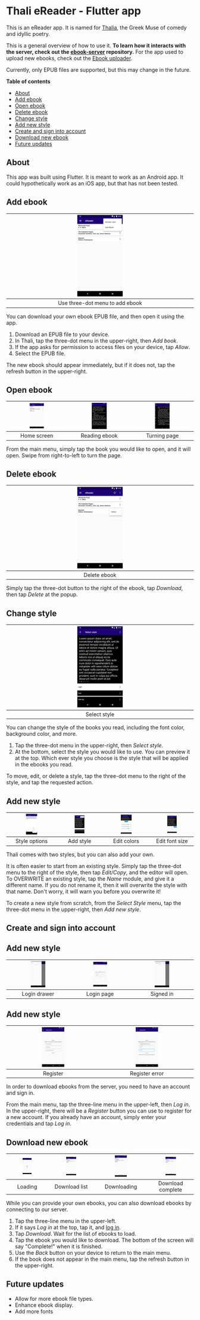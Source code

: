 # Thali eReader - Flutter app

This is an eReader app. It is named for [Thalia](https://en.wikipedia.org/wiki/Thalia_(Muse)), the Greek Muse of comedy and idyllic poetry.

This is a general overview of how to use it. **To learn how it interacts with the server, check out the [ebook-server](https://github.com/TheOmnimax/ebook-server) repository.** For the app used to upload new ebooks, check out the [Ebook uploader](https://github.com/TheOmnimax/ebook_uploader).

Currently, only EPUB files are supported, but this may change in the future.

**Table of contents**
 * [About](#about)
 * [Add ebook](#add-ebook)
 * [Open ebook](#open-ebook)
 * [Delete ebook](#delete-ebook)
 * [Change style](#change-style)
 * [Add new style](#add-new-style)
 * [Create and sign into account](#create-and-sign-into-account)
 * [Download new ebook](#download-new-ebook)
 * [Future updates](#future-updates)

## About

This app was built using Flutter. It is meant to work as an Android app. It could hypothetically work as an iOS app, but that has not been tested.

## Add ebook



| <img src="docs/images/home_kebab.png" width="25%" /> |
|:--:|
| Use three-dot menu to add ebook |

You can download your own ebook EPUB file, and then open it using the app.

1. Download an EPUB file to your device.
1. In Thali, tap the three-dot menu in the upper-right, then *Add book*.
1. If the app asks for permission to access files on your device, tap *Allow*.
1. Select the EPUB file.

The new ebook should appear immediately, but if it does not, tap the refresh button in the upper-right.

## Open ebook

| <img src="docs/images/home.png" width="25%" /> | <img src="docs/images/reading_ebook.png" width="25%" /> | <img src="docs/images/turning_page.png" width="25%" /> |
|:--:|:--:|:--:|
| Home screen | Reading ebook | Turning page |

From the main menu, simply tap the book you would like to open, and it will open. Swipe from right-to-left to turn the page.

## Delete ebook

| <img src="docs/images/delete.png" width="25%" /> |
|:--:|
| Delete ebook |

Simply tap the three-dot button to the right of the ebook, tap *Download*, then tap *Delete* at the popup.

## Change style

| <img src="docs/images/style_select.png" width="25%" /> |
|:--:|
| Select style |



You can change the style of the books you read, including the font color, background color, and more.

1. Tap the three-dot menu in the upper-right, then *Select style*.
1. At the bottom, select the style you would like to use. You can preview it at the top. Which ever style you choose is the style that will be applied in the ebooks you read.

To move, edit, or delete a style, tap the three-dot menu to the right of the style, and tap the requested action.

## Add new style

| <img src="docs/images/style_options.png" width="25%" /> | <img src="docs/images/style_kebab.png" width="25%" /> | <img src="docs/images/edit_color.png" width="25%" /> | <img src="docs/images/edit_font_size.png" width="25%" /> |
|:--:|:--:|:--:|:--:|
| Style options | Add style | Edit colors | Edit font size |

Thali comes with two styles, but you can also add your own.

It is often easier to start from an existing style. Simply tap the three-dot menu to the right of the style, then tap *Edit/Copy*, and the editor will open. To OVERWRITE an existing style, tap the *Name* module, and give it a different name. If you do not rename it, then it will overwrite the style with that name. Don't worry, it will warn you before you overwrite it!

To create a new style from scratch, from the *Select Style* menu, tap the three-dot menu in the upper-right, then *Add new style*.

## Create and sign into account

## Add new style

| <img src="docs/images/login_drawer.png" width="25%" /> | <img src="docs/images/login.png" width="25%" /> | <img src="docs/images/signed_in.png" width="25%" /> |
|:--:|:--:|:--:|
| Login drawer | Login page | Signed in |

## Add new style

| <img src="docs/images/register.png" width="25%" /> | <img src="docs/images/register_error.png" width="25%" /> |
|:--:|:--:|
| Register | Register error |

In order to download ebooks from the server, you need to have an account and sign in.

From the main menu, tap the three-line menu in the upper-left, then *Log in*. In the upper-right, there will be a *Register* button you can use to register for a new account. If you already have an account, simply enter your credentials and tap *Log in*.

## Download new ebook

| <img src="docs/images/loading_downloads.png" width="25%" /> | <img src="docs/images/download_list.png" width="25%" /> | <img src="docs/images/downloading.png" width="25%" /> | <img src="docs/images/download_complete.png" width="25%" /> |
|:--:|:--:|:--:|:--:|
| Loading | Download list | Downloading | Download complete |

While you can provide your own ebooks, you can also download ebooks by connecting to our server.

1. Tap the three-line menu in the upper-left.
1. If it says *Log in* at the top, tap it, and [log in](#create-and-sign-into-account).
1. Tap *Download*. Wait for the list of ebooks to load.
1. Tap the ebook you would like to download. The bottom of the screen will say "Complete!" when it is finished.
1. Use the *Back* button on your device to return to the main menu.
1. If the book does not appear in the main menu, tap the refresh button in the upper-right.

## Future updates

* Allow for more ebook file types.
* Enhance ebook display.
* Add more fonts